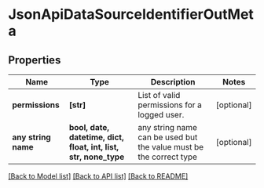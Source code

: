# JsonApiDataSourceIdentifierOutMeta


## Properties
Name | Type | Description | Notes
------------ | ------------- | ------------- | -------------
**permissions** | **[str]** | List of valid permissions for a logged user. | [optional] 
**any string name** | **bool, date, datetime, dict, float, int, list, str, none_type** | any string name can be used but the value must be the correct type | [optional]

[[Back to Model list]](../README.md#documentation-for-models) [[Back to API list]](../README.md#documentation-for-api-endpoints) [[Back to README]](../README.md)


